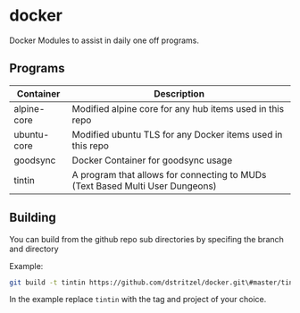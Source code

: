 # docker
Docker Modules to assist in daily one off programs.

## Programs
| Container | Description |
|-----------|-------------|
| alpine-core | Modified alpine core for any hub items used in this repo |
| ubuntu-core | Modified ubuntu TLS for any Docker items used in this repo |
| goodsync   | Docker Container for goodsync usage |
| tintin      | A program that allows for connecting to MUDs (Text Based Multi User Dungeons) |


## Building
You can build from the github repo sub directories by specifing the branch and directory

Example:
```bash
git build -t tintin https://github.com/dstritzel/docker.git\#master/tintin
```

In the example replace `tintin` with the tag and project of your choice.

